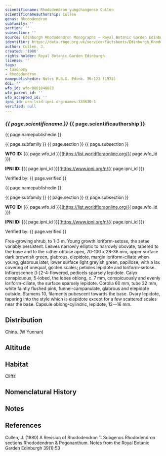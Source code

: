 ```yaml
---
scientificname: Rhododendron yungchangense Cullen
scientificnameauthorship: Cullen
genus: Rhododendron
subfamily: ''
section: ''
subsection: ''
source: Edinburgh Rhododendron Monographs – Royal Botanic Garden Edinburgh
identifier: https://data.rbge.org.uk/service/factsheets/Edinburgh_Rhododendron_Monographs.xhtml
author: Cullen, J.
created: '1980'
rights holder: Royal Botanic Garden Edinburgh
license: ''
tags:
- taxonomy
- Rhododendron
namepublishedin: Notes R.B.G. Edinb. 36:123 (1978)
doi: ''
wfo_id: wfo-0001048073
wfo_parent_id: ''
wfo_accepted_id: ''
ipni_id: urn:lsid:ipni.org:names:333630-1
verified: null
---
```

### _{{ page.scientificname }}_ {{ page.scientificauthorship }}
 {{ page.namepublishedin }}

{{ page.subfamily }} {{ page.section }} {{ page.subsection }}

**WFO ID:** [{{ page.wfo_id }}](https://list.worldfloraonline.org/{{ page.wfo_id }})

**IPNI ID:** [{{ page.ipni_id }}](https://www.ipni.org/n/{{ page.ipni_id }})

Verified by: {{ page.verified }}

 {{ page.namepublishedin }}

{{ page.subfamily }} {{ page.section }} {{ page.subsection }}

**WFO ID:** [{{ page.wfo_id }}](https://list.worldfloraonline.org/{{ page.wfo_id }})

**IPNI ID:** [{{ page.ipni_id }}](https://www.ipni.org/n/{{ page.ipni_id }})

Verified by: {{ page.verified }}



Free-growing shrub, to 1-3 m. Young growth loriform-setose, the setae variably persistent. Leaves narrowly elliptic to narrowly obovate, tapered to the base and to the rather obtuse apex, 70-100 x 28-38 mm, upper surface dark brownish green, glabrous, elepidote, margin loriform-ciliate when young, glabrous later, lower surface light greyish green, papillose, with a lax covering of unequal, golden scales; petioles lepidote and loriform-setose. Inflorescence (l-)2-4-flowered, pedicels sparsely lepidote. Calyx conspicuous, 5-lobed, the lobes oblong, c. 7 mm, conspicuously and evenly loriform-ciliate, the surface sparsely lepidote. Corolla 60 mm, tube 32 mm, white faintly flushed pink, funnel-campanulate, glabrous and elepidote outside. Stamens 10, filaments pubescent towards the base. Ovary lepidote, tapering into the style which is elepidote except for a few scattered scales near the base. Capsule oblong-cylindric, lepidote, 12—16 mm.

## Distribution
China. (W Yunnan)

## Altitude


## Habitat
Cliffs

## Nomenclatural History

                       
## Notes


## References

Cullen, J. (1980) A Revision of Rhododendron 1: Subgenus Rhododendron sections Rhododendron & Pogonanthum. Notes from the Royal Botanic Garden Edinburgh 39(1):53
